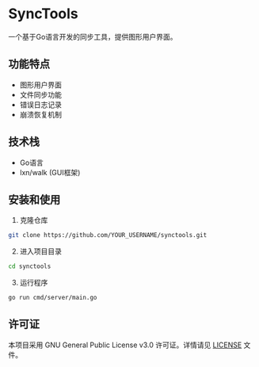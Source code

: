 # SyncTools

一个基于Go语言开发的同步工具，提供图形用户界面。

## 功能特点

- 图形用户界面
- 文件同步功能
- 错误日志记录
- 崩溃恢复机制

## 技术栈

- Go语言
- lxn/walk (GUI框架)

## 安装和使用

1. 克隆仓库
```bash
git clone https://github.com/YOUR_USERNAME/synctools.git
```

2. 进入项目目录
```bash
cd synctools
```

3. 运行程序
```bash
go run cmd/server/main.go
```

## 许可证

本项目采用 GNU General Public License v3.0 许可证。详情请见 [LICENSE](LICENSE) 文件。 